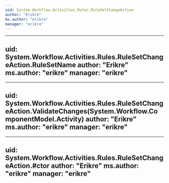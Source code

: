 ```yaml
---
uid: System.Workflow.Activities.Rules.RuleSetChangeAction
author: "Erikre"
ms.author: "erikre"
manager: "erikre"
---
```


---
uid: System.Workflow.Activities.Rules.RuleSetChangeAction.RuleSetName
author: "Erikre"
ms.author: "erikre"
manager: "erikre"
---

---
uid: System.Workflow.Activities.Rules.RuleSetChangeAction.ValidateChanges(System.Workflow.ComponentModel.Activity)
author: "Erikre"
ms.author: "erikre"
manager: "erikre"
---

---
uid: System.Workflow.Activities.Rules.RuleSetChangeAction.#ctor
author: "Erikre"
ms.author: "erikre"
manager: "erikre"
---
